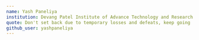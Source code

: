 ```yaml
---
name: Yash Paneliya
institution: Devang Patel Institute of Advance Technology and Research
quote: Don't set back due to temporary losses and defeats, keep going
github_user: yashpaneliya
---
```

